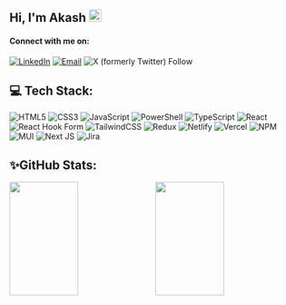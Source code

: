## Hi, I'm Akash  <img src="https://media.giphy.com/media/hvRJCLFzcasrR4ia7z/giphy.gif" width="22px">

<h4 align="left">Connect with me on:</h4>

[![LinkedIn](https://img.shields.io/badge/LinkedIn-%230077B5.svg?logo=linkedin&logoColor=white)](https://www.linkedin.com/in/akash-rana-b485871aa/) 
[![Email](https://img.shields.io/badge/Email-D14836?logo=gmail&logoColor=white)](mailto:akashrana0153@gmail.com)
![X (formerly Twitter) Follow](https://img.shields.io/twitter/follow/AkashRa89208378)


## 💻 Tech Stack:
![HTML5](https://img.shields.io/badge/html5-%23E34F26.svg?style=for-the-badge&logo=html5&logoColor=white) ![CSS3](https://img.shields.io/badge/css3-%231572B6.svg?style=for-the-badge&logo=css3&logoColor=white) ![JavaScript](https://img.shields.io/badge/javascript-%23323330.svg?style=for-the-badge&logo=javascript&logoColor=%23F7DF1E) ![PowerShell](https://img.shields.io/badge/PowerShell-%235391FE.svg?style=for-the-badge&logo=powershell&logoColor=white) ![TypeScript](https://img.shields.io/badge/typescript-%23007ACC.svg?style=for-the-badge&logo=typescript&logoColor=white) ![React](https://img.shields.io/badge/react-%2320232a.svg?style=for-the-badge&logo=react&logoColor=%2361DAFB) ![React Hook Form](https://img.shields.io/badge/React%20Hook%20Form-%23EC5990.svg?style=for-the-badge&logo=reacthookform&logoColor=white) ![TailwindCSS](https://img.shields.io/badge/tailwindcss-%2338B2AC.svg?style=for-the-badge&logo=tailwind-css&logoColor=white) ![Redux](https://img.shields.io/badge/redux-%23593d88.svg?style=for-the-badge&logo=redux&logoColor=white) ![Netlify](https://img.shields.io/badge/netlify-%23000000.svg?style=for-the-badge&logo=netlify&logoColor=#00C7B7) ![Vercel](https://img.shields.io/badge/vercel-%23000000.svg?style=for-the-badge&logo=vercel&logoColor=white) ![NPM](https://img.shields.io/badge/NPM-%23CB3837.svg?style=for-the-badge&logo=npm&logoColor=white) ![MUI](https://img.shields.io/badge/MUI-%230081CB.svg?style=for-the-badge&logo=mui&logoColor=white) ![Next JS](https://img.shields.io/badge/Next-black?style=for-the-badge&logo=next.js&logoColor=white) ![Jira](https://img.shields.io/badge/jira-%230A0FFF.svg?style=for-the-badge&logo=jira&logoColor=white)

## ✨GitHub Stats: 

<div style="display: flex; justify-content: space-between; flex-wrap: wrap;">
  <img src="https://nirzak-streak-stats.vercel.app/?user=Akash1298&theme=radical&hide_border=false" style="width: 49%; height: 200px; object-fit: cover;" />
  <img src="https://github-readme-stats.vercel.app/api/top-langs/?username=Akash1298&theme=radical&hide_border=false&include_all_commits=false&count_private=false&layout=compact" style="width: 49%; height: 200px; object-fit: cover;" />
</div>

